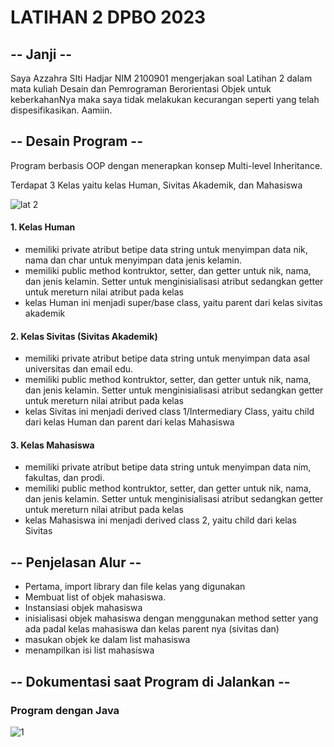 # LATIHAN 2 DPBO 2023

## -- Janji --
Saya Azzahra SIti Hadjar NIM 2100901 mengerjakan soal Latihan 2 dalam mata kuliah Desain dan Pemrograman Berorientasi Objek untuk keberkahanNya maka saya tidak melakukan kecurangan seperti yang telah dispesifikasikan. Aamiin.

## -- Desain Program --
Program berbasis OOP dengan menerapkan konsep Multi-level Inheritance. 

Terdapat 3 Kelas yaitu kelas Human, Sivitas Akademik, dan Mahasiswa

![lat 2](https://user-images.githubusercontent.com/100898963/221147952-e5f88334-2d3d-4bef-9dea-06918c39912c.png)

#### 1. Kelas Human 
- memiliki private atribut betipe data string untuk menyimpan data nik, nama dan char untuk menyimpan data jenis kelamin. 
- memiliki public method kontruktor, setter, dan getter untuk nik, nama, dan jenis kelamin. Setter untuk menginisialisasi atribut sedangkan getter untuk mereturn nilai atribut pada kelas
- kelas Human ini menjadi super/base class, yaitu parent dari kelas sivitas akademik 

#### 2. Kelas Sivitas (Sivitas Akademik) 
- memiliki private atribut betipe data string untuk menyimpan data asal universitas dan email edu. 
- memiliki public method kontruktor, setter, dan getter untuk nik, nama, dan jenis kelamin. Setter untuk menginisialisasi atribut sedangkan getter untuk mereturn nilai atribut pada kelas
- kelas Sivitas ini menjadi derived class 1/Intermediary Class, yaitu child dari kelas Human dan parent dari kelas Mahasiswa 

#### 3. Kelas Mahasiswa 
- memiliki private atribut betipe data string untuk menyimpan data nim, fakultas, dan prodi. 
- memiliki public method kontruktor, setter, dan getter untuk nik, nama, dan jenis kelamin. Setter untuk menginisialisasi atribut sedangkan getter untuk mereturn nilai atribut pada kelas
- kelas Mahasiswa ini menjadi derived class 2, yaitu child dari kelas Sivitas


## -- Penjelasan Alur --
- Pertama, import library dan file kelas yang digunakan
- Membuat list of objek mahasiswa.
- Instansiasi objek mahasiswa
- inisialisasi objek mahasiswa dengan menggunakan method setter yang ada padal kelas mahasiswa dan kelas parent nya (sivitas dan)
- masukan objek ke dalam list mahasiswa
- menampilkan isi list mahasiswa

## -- Dokumentasi saat Program  di Jalankan --
### Program dengan Java
![1](https://user-images.githubusercontent.com/100898963/220070615-6b9de5ad-583a-4da5-9d10-4c3e3a5fcfb1.jpg)
